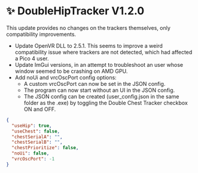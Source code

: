 ﻿---
unlisted: true
date: 2024-03-28T8:00
---
# ✨ DoubleHipTracker V1.2.0

This update provides no changes on the trackers themselves, only compatibility improvements.

- Update OpenVR DLL to 2.5.1. This seems to improve a weird compatibility issue where trackers are not detected, which had affected a Pico 4 user.
- Update ImGui versions, in an attempt to troubleshoot an user whose window seemed to be crashing on AMD GPU.
- Add noUi and vrcOscPort config options:
  - A custom vrcOscPort can now be set in the JSON config.
  - The program can now start without an UI in the JSON config.
  - The JSON config can be created (user_config.json in the same folder as the .exe) by toggling the Double Chest Tracker checkbox ON and OFF.

```json
{
  "useHip": true,
  "useChest": false,
  "chestSerialA": "",
  "chestSerialB": "",
  "chestPrioritize": false,
  "noUi": false,
  "vrcOscPort": -1
}
```
